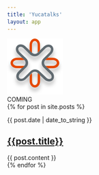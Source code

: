 ```yaml
---
title: 'Yucatalks'
layout: app
---
```

<div class="container">
  <div class="mdc-layout-grid">
    <div class="mdc-layout-grid__inner">
      <div class="mdc-layout-grid__cell mdc-layout-grid__cell--span-4">
        <div class="right-align">
          <img src="./assets/images/logo_shadow.svg" class="logo">
        </div>
      </div>
      <div class="mdc-layout-grid__cell mdc-layout-grid__cell--span-8 typewriter-container">
          <div data-controller="typewriter">
              COMING
          </div>
      </div>
    </div>
    </div>
    <div class="mdc-layout-grid">
        <div class="mdc-layout-grid__inner">
            {% for post in site.posts %}
                <div class="mdc-layout-grid__cell mdc-layout-grid__cell--span-4">
                    <div class="mdc-card radius mycard">
                        <div class="mdc-card__content card-padding">
                            <div class="mdc-card__meta">
                                <p class="card-date">{{ post.date | date_to_string }}</p>
                            </div>
                            <article class="mdc-typography--body2">
                                <h2 class="card-title"><a href="{{post.url}}" class="title-link">{{post.title}}</a></h2>
                                <div class="card-overflow card-text">
                                  {{ post.content }}
                                </div>
                            </article>
                        </div>
                    </div>
                </div>
            {% endfor %}
    </div>
</div>
</div>